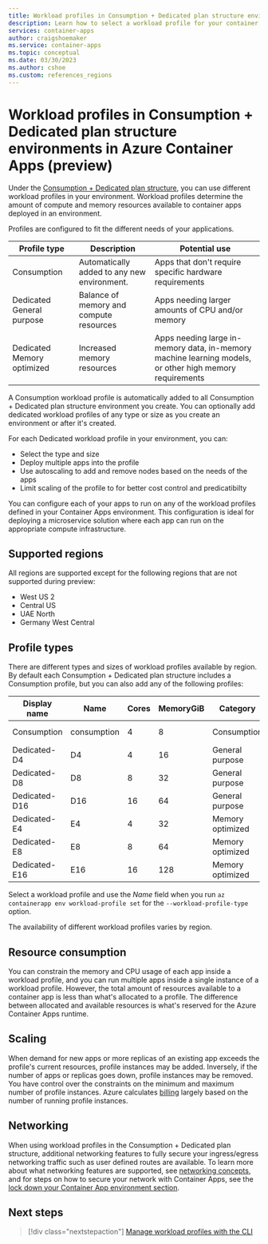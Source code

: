 ```yaml
---
title: Workload profiles in Consumption + Dedicated plan structure environments in Azure Container Apps
description: Learn how to select a workload profile for your container app
services: container-apps
author: craigshoemaker
ms.service: container-apps
ms.topic: conceptual
ms.date: 03/30/2023
ms.author: cshoe
ms.custom: references_regions
---
```


# Workload profiles in Consumption + Dedicated plan structure environments in Azure Container Apps (preview)

Under the [Consumption + Dedicated plan structure](./plans.md#consumption-dedicated), you can use different workload profiles in your environment. Workload profiles determine the amount of compute and memory resources available to container apps deployed in an environment.

Profiles are configured to fit the different needs of your applications.

| Profile type  | Description | Potential use |
|--|--|--|
| Consumption |  Automatically added to any new environment. | Apps that don't require specific hardware requirements |
| Dedicated General purpose | Balance of memory and compute resources  |  Apps needing larger amounts of CPU and/or memory |
| Dedicated Memory optimized | Increased memory resources | Apps needing large in-memory data, in-memory machine learning models, or other high memory requirements |

A Consumption workload profile is automatically added to all Consumption + Dedicated plan structure environment you create. You can optionally add dedicated workload profiles of any type or size as you create an environment or after it's created.

For each Dedicated workload profile in your environment, you can:

- Select the type and size
- Deploy multiple apps into the profile
- Use autoscaling to add and remove nodes based on the needs of the apps
- Limit scaling of the profile to for better cost control and predicatibilty

You can configure each of your apps to run on any of the workload profiles defined in your Container Apps environment. This configuration is ideal for deploying a microservice solution where each app can run on the appropriate compute infrastructure.

## Supported regions

All regions are supported except for the following regions that are not supported during preview:

- West US 2
- Central US
- UAE North
- Germany West Central

## Profile types

There are different types and sizes of workload profiles available by region. By default each Consumption + Dedicated plan structure includes a Consumption profile, but you can also add any of the following profiles:

| Display name | Name | Cores | MemoryGiB | Category | Allocation |
|---|---|---|---|---|---|
| Consumption | consumption |4 | 8 | Consumption | per replica |
| Dedicated-D4 | D4 | 4 | 16 | General purpose | per node |
| Dedicated-D8 | D8 | 8 | 32 | General purpose | per node |
| Dedicated-D16 | D16 | 16 | 64 | General purpose | per node |
| Dedicated-E4 | E4 | 4 | 32 | Memory optimized | per node |
| Dedicated-E8 | E8 | 8 | 64 | Memory optimized | per node |
| Dedicated-E16 | E16 | 16 | 128 | Memory optimized | per node |

Select a workload profile and use the *Name* field when you run `az containerapp env workload-profile set` for the `--workload-profile-type` option.

The availability of different workload profiles varies by region.

## Resource consumption

You can constrain the memory and CPU usage of each app inside a workload profile, and you can run multiple apps inside a single instance of a workload profile. However, the total amount of resources available to a container app is less than what's allocated to a profile. The difference between allocated and available resources is what's reserved for the Azure Container Apps runtime.

## Scaling

When demand for new apps or more replicas of an existing app exceeds the profile's current resources, profile instances may be added. Inversely, if the number of apps or replicas goes down, profile instances may be removed. You have control over the constraints on the minimum and maximum number of profile instances. Azure calculates [billing](billing.md#consumption-dedicated) largely based on the number of running profile instances.

## Networking

When using workload profiles in the Consumption + Dedicated plan structure, additional networking features to fully secure your ingress/egress networking traffic such as user defined routes are available. To learn more about what networking features are supported, see [networking concepts](./networking.md), and for steps on how to secure your network with Container Apps, see the [lock down your Container App environment section](./networking.md#lock-down-your-container-app-environment).

## Next steps

> [!div class="nextstepaction"]
> [Manage workload profiles with the CLI](workload-profiles-manage-cli.md)
